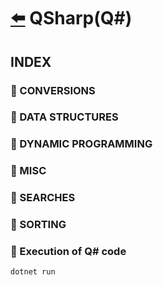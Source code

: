 # [:arrow_left:](../README.md) QSharp(Q#)

## INDEX

### :rocket: CONVERSIONS

### :rocket: DATA STRUCTURES

### :rocket: DYNAMIC PROGRAMMING

### :rocket: MISC

### :rocket: SEARCHES

### :rocket: SORTING

### :rocket: Execution of Q# code

```bash
dotnet run
```